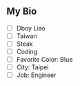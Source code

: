 ## My Bio

- [ ] Dboy Liao
- [ ] Taiwan
- [ ] Steak
- [ ] Coding
- [ ] Favorite Color: Blue
- [ ] City: Taipei
- [ ] Job: Engineer
